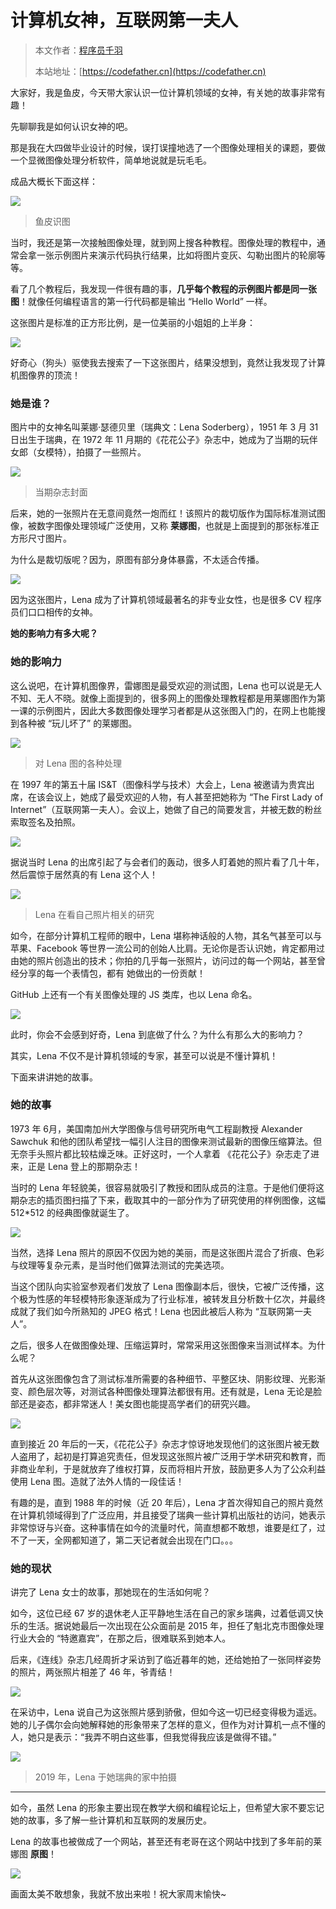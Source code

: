 # 计算机女神，互联网第一夫人

> 本文作者：[程序员千羽](https://yuyuanweb.feishu.cn/wiki/Abldw5WkjidySxkKxU2cQdAtnah)
>
> 本站地址：[https://codefather.cn](https://codefather.cn)

大家好，我是鱼皮，今天带大家认识一位计算机领域的女神，有关她的故事非常有趣！

先聊聊我是如何认识女神的吧。

那是我在大四做毕业设计的时候，误打误撞地选了一个图像处理相关的课题，要做一个显微图像处理分析软件，简单地说就是玩毛毛。

成品大概长下面这样：

![](https://pic.yupi.icu/5563/202311091215982.png)

> 鱼皮识图

当时，我还是第一次接触图像处理，就到网上搜各种教程。图像处理的教程中，通常会拿一张示例图片来演示代码执行结果，比如将图片变灰、勾勒出图片的轮廓等等。

看了几个教程后，我发现一件很有趣的事，**几乎每个教程的示例图片都是同一张图**！就像任何编程语言的第一行代码都是输出 “Hello World” 一样。

这张图片是标准的正方形比例，是一位美丽的小姐姐的上半身：

![](https://pic.yupi.icu/5563/202311091215567.jpeg)

好奇心（狗头）驱使我去搜索了一下这张图片，结果没想到，竟然让我发现了计算机图像界的顶流！

### 她是谁？

图片中的女神名叫莱娜·瑟德贝里（瑞典文：Lena Soderberg），1951 年 3 月 31 日出生于瑞典，在 1972 年 11 月期的《花花公子》杂志中，她成为了当期的玩伴女郎（女模特），拍摄了一些照片。

![](https://pic.yupi.icu/5563/202311091215503.jpeg)

> 当期杂志封面

后来，她的一张照片在无意间竟然一炮而红！该照片的裁切版作为国际标准测试图像，被数字图像处理领域广泛使用，又称 **莱娜图**，也就是上面提到的那张标准正方形尺寸图片。

为什么是裁切版呢？因为，原图有部分身体暴露，不太适合传播。

![](https://pic.yupi.icu/5563/202311091215707.png)

因为这张图片，Lena 成为了计算机领域最著名的非专业女性，也是很多 CV 程序员们口口相传的女神。

**她的影响力有多大呢？**

### 她的影响力

这么说吧，在计算机图像界，雷娜图是最受欢迎的测试图，Lena 也可以说是无人不知、无人不晓。就像上面提到的，很多网上的图像处理教程都是用莱娜图作为第一课的示例图片，因此大多数图像处理学习者都是从这张图入门的，在网上也能搜到各种被 “玩儿坏了” 的莱娜图。

![](https://pic.yupi.icu/5563/202311091215472.jpeg)

> 对 Lena 图的各种处理

在 1997 年的第五十届 IS&T（图像科学与技术）大会上，Lena 被邀请为贵宾出席，在该会议上，她成了最受欢迎的人物，有人甚至把她称为 “The First Lady of Internet”（互联网第一夫人）。会议上，她做了自己的简要发言，并被无数的粉丝索取签名及拍照。

![](https://pic.yupi.icu/5563/202311091215514.jpeg)

据说当时 Lena 的出席引起了与会者们的轰动，很多人盯着她的照片看了几十年，然后震惊于居然真的有 Lena 这个人！

![](https://pic.yupi.icu/5563/202311091215091.jpeg)

> Lena 在看自己照片相关的研究

如今，在部分计算机工程师的眼中，Lena 堪称神话般的人物，其名气甚至可以与苹果、Facebook 等世界一流公司的创始人比肩。无论你是否认识她，肯定都用过由她的照片创造出的技术；你拍的几乎每一张照片，访问过的每一个网站，甚至曾经分享的每一个表情包，都有 她做出的一份贡献！

GitHub 上还有一个有关图像处理的 JS 类库，也以 Lena 命名。

![](https://pic.yupi.icu/5563/202311091215877.gif)

此时，你会不会感到好奇，Lena 到底做了什么？为什么有那么大的影响力？

其实，Lena 不仅不是计算机领域的专家，甚至可以说是不懂计算机！

下面来讲讲她的故事。

### 她的故事

1973 年 6月，美国南加州大学图像与信号研究所电气工程副教授 Alexander Sawchuk 和他的团队希望找一幅引人注目的图像来测试最新的图像压缩算法。但无奈手头照片都比较枯燥乏味。正好这时，一个人拿着 《花花公子》杂志走了进来，正是 Lena 登上的那期杂志！

当时的 Lena 年轻貌美，很容易就吸引了教授和团队成员的注意。于是他们便将这期杂志的插页图扫描了下来，截取其中的一部分作为了研究使用的样例图像，这幅 512*512 的经典图像就诞生了。

![](https://pic.yupi.icu/5563/202311091215725.png)

当然，选择 Lena 照片的原因不仅因为她的美丽，而是这张图片混合了折痕、色彩与纹理等复杂元素，是当时他们做算法测试的完美选项。

当这个团队向实验室参观者们发放了 Lena 图像副本后，很快，它被广泛传播，这个极为性感的年轻模特形象逐渐成为了行业标准，被转发且分析数十亿次，并最终成就了我们如今所熟知的 JPEG 格式！Lena 也因此被后人称为 “互联网第一夫人”。

之后，很多人在做图像处理、压缩运算时，常常采用这张图像来当测试样本。为什么呢？

首先从这张图像包含了测试标准所需要的各种细节、平整区块、阴影纹理、光影渐变、颜色层次等，对测试各种图像处理算法都很有用。还有就是，Lena 无论是脸部还是姿态，都非常迷人！美女图也能提高学者们的研究兴趣。

![](https://pic.yupi.icu/5563/202311091215209.jpeg)

直到接近 20 年后的一天，《花花公子》杂志才惊讶地发现他们的这张图片被无数人盗用了，起初是打算追究责任，但发现这张照片被广泛用于学术研究和教育，而非商业牟利，于是就放弃了维权打算，反而将相片开放，鼓励更多人为了公众利益使用 Lena 图。造就了法外人情的一段佳话！

有趣的是，直到 1988 年的时候（近 20 年后），Lena 才首次得知自己的照片竟然在计算机领域得到了广泛应用，并且接受了瑞典一些计算机出版社的访问，她表示非常惊讶与兴奋。这种事情在如今的流量时代，简直想都不敢想，谁要是红了，过不了一天，全网都知道了，第二天记者就会出现在门口。。。

### 她的现状

讲完了 Lena 女士的故事，那她现在的生活如何呢？

如今，这位已经 67 岁的退休老人正平静地生活在自己的家乡瑞典，过着低调又快乐的生活。据说她最后一次出现在公众面前是 2015 年，担任了魁北克市图像处理行业大会的 “特邀嘉宾”，在那之后，很难联系到她本人。

后来，《连线》杂志几经周折才采访到了临近暮年的她，还给她拍了一张同样姿势的照片，两张照片相差了 46 年，爷青结！

![](https://pic.yupi.icu/5563/202311091215616.jpeg)

在采访中，Lena 说自己为这张照片感到骄傲，但如今这一切已经变得极为遥远。她的儿子偶尔会向她解释她的形象带来了怎样的意义，但作为对计算机一点不懂的人，她只是表示：“我弄不明白这些事，但我觉得我应该是做得不错。”

![](https://pic.yupi.icu/5563/202311091215667.jpeg)

> 2019 年，Lena 于她瑞典的家中拍摄

------

如今，虽然 Lena 的形象主要出现在教学大纲和编程论坛上，但希望大家不要忘记她的故事，多了解一些计算机和互联网的发展历史。

Lena 的故事也被做成了一个网站，甚至还有老哥在这个网站中找到了多年前的莱娜图 **原图**！

![](https://pic.yupi.icu/5563/202311091215763.png)

画面太美不敢想象，我就不放出来啦！祝大家周末愉快~